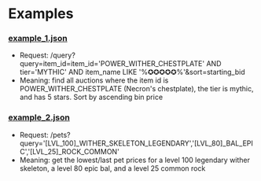 # Examples
### [example_1.json](https://github.com/kr45732/rust-query-api/blob/main/examples/example_1.json)
- Request: /query?query=item_id=item_id='POWER_WITHER_CHESTPLATE' AND tier='MYTHIC' AND item_name LIKE '%✪✪✪✪✪%'&sort=starting_bid
- Meaning: find all auctions where the item id is POWER_WITHER_CHESTPLATE (Necron's chestplate), the tier is mythic, and has 5 stars. Sort by ascending bin price

### [example_2.json](https://github.com/kr45732/rust-query-api/blob/main/examples/example_2.json)
- Request: /pets?query='[LVL_100]_WITHER_SKELETON_LEGENDARY','[LVL_80]_BAL_EPIC','[LVL_25]_ROCK_COMMON'
- Meaning: get the lowest/last pet prices for a level 100 legendary wither skeleton, a level 80 epic bal, and a level 25 common rock